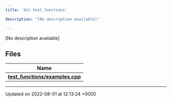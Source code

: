```yaml
---
title: 'dir test_functions'

description: "[No description available]"

---
```







[No description available]

## Files

| Name           |
| -------------- |
| **[test_functions/examples.cpp](/documentation/code/files/examples_8cpp/#file-examples.cpp)**  |






-------------------------------

Updated on 2022-08-01 at 12:13:24 +0000
